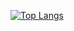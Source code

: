 [![Top Langs](https://github-readme-stats.vercel.app/api/top-langs/?username=felipechiodini)](https://github.com/anuraghazra/github-readme-stats)
